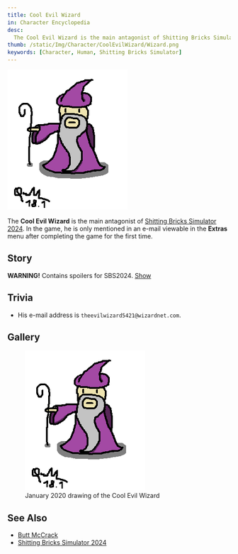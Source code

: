```yaml
---
title: Cool Evil Wizard
in: Character Encyclopedia
desc:
  The Cool Evil Wizard is the main antagonist of Shitting Bricks Simulator 2024.
thumb: /static/Img/Character/CoolEvilWizard/Wizard.png
keywords: [Character, Human, Shitting Bricks Simulator]
---
```


<img class="char-portrait" src="/static/Img/Character/CoolEvilWizard/Wizard.png">

The **Cool Evil Wizard** is the main antagonist of [Shitting Bricks Simulator
2024]. In the game, he is only mentioned in an e-mail viewable in the **Extras**
menu after completing the game for the first time.

## Story

<p id="spoilerWarning">
<strong>WARNING!</strong> Contains spoilers for SBS2024.
<a href="#" onclick="spoil()">Show</a>
</p>

<p id="spoiler" style="display: none;">
In an <a href="/static/Img/SBS2024_e-mail.png">e-mail</a> sent to
<a href="/character/ButtMcCrack">Butt McCrack</a>, he notifies her of the
curse he placed upon her. Due to an unspecified sput with him, he cursed her to
"shit bricks for 1,000,000 years. And [...] for 2,000,000 years more".
</p>

<script>
function spoil() {
    spoilerWarning.style.display = "none";
    spoiler.style.display = "block";
}
</script>

## Trivia

* His e-mail address is `theevilwizard5421@wizardnet.com`.

## Gallery

<div class="gallery">

<figure class="gallery-elem">
    <a href="/static/Img/Character/CoolEvilWizard/Wizard.png">
        <img src="/static/Img/Character/CoolEvilWizard/Wizard.png">
    </a>
    <figcaption>
        January 2020 drawing of the Cool Evil Wizard
    </figcaption>
</figure>

</div>

## See Also

* [Butt McCrack]
* [Shitting Bricks Simulator 2024]

[Shitting Bricks Simulator 2024]: /project/sbs2024
[e-mail]: /static/Img/SBS2024_e-mail.png
[Butt McCrack]: /character/ButtMcCrack
